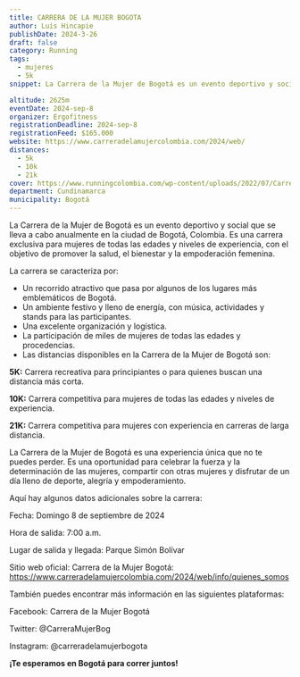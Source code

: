 ```yaml
---
title: CARRERA DE LA MUJER BOGOTA
author: Luis Hincapie
publishDate: 2024-3-26
draft: false
category: Running
tags:
  - mujeres
  - 5k
snippet: La Carrera de la Mujer de Bogotá es un evento deportivo y social que se lleva a cabo anualmente en la ciudad de Bogotá, Colombia. Es una carrera exclusiva para mujeres de todas las edades y niveles de experiencia, con el objetivo de promover la salud, el bienestar y la empoderación femenina.

altitude: 2625m
eventDate: 2024-sep-8
organizer: Ergofitness
registrationDeadline: 2024-sep-8
registrationFeed: $165.000
website: https://www.carreradelamujercolombia.com/2024/web/
distances:
  - 5k
  - 10k
  - 21k
cover: https://www.runningcolombia.com/wp-content/uploads/2022/07/Carrera-de-la-Mujer2022-salida.jpg
department: Cundinamarca
municipality: Bogotá
---
```


La Carrera de la Mujer de Bogotá es un evento deportivo y social que se lleva a cabo anualmente en la ciudad de Bogotá, Colombia. Es una carrera exclusiva para mujeres de todas las edades y niveles de experiencia, con el objetivo de promover la salud, el bienestar y la empoderación femenina.

La carrera se caracteriza por:

* Un recorrido atractivo que pasa por algunos de los lugares más emblemáticos de Bogotá.
* Un ambiente festivo y lleno de energía, con música, actividades y stands para las participantes.
* Una excelente organización y logística.
* La participación de miles de mujeres de todas las edades y procedencias.
* Las distancias disponibles en la Carrera de la Mujer de Bogotá son:

**5K:** Carrera recreativa para principiantes o para quienes buscan una distancia más corta.

**10K:** Carrera competitiva para mujeres de todas las edades y niveles de experiencia.

**21K:** Carrera competitiva para mujeres con experiencia en carreras de larga distancia.

La Carrera de la Mujer de Bogotá es una experiencia única que no te puedes perder. Es una oportunidad para celebrar la fuerza y la determinación de las mujeres, compartir con otras mujeres y disfrutar de un día lleno de deporte, alegría y empoderamiento.

Aquí hay algunos datos adicionales sobre la carrera:

Fecha: Domingo 8 de septiembre de 2024

Hora de salida: 7:00 a.m.

Lugar de salida y llegada: Parque Simón Bolívar

Sitio web oficial: Carrera de la Mujer Bogotá: https://www.carreradelamujercolombia.com/2024/web/info/quienes_somos

También puedes encontrar más información en las siguientes plataformas:

Facebook: Carrera de la Mujer Bogotá

Twitter: @CarreraMujerBog

Instagram: @carreradelamujerbogota

**¡Te esperamos en Bogotá para correr juntos!**

